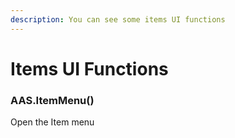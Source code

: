 ```yaml
---
description: You can see some items UI functions
---
```

# Items UI Functions

### AAS.ItemMenu()
Open the Item menu